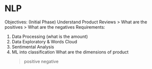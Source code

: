 # NLP

Objectives:
  (Initial Phase) Understand Product Reviews 
    >  What are the positives
    > What are the negatives
 Requirements:
  1) Data Processing (what is the amount)
  2) Data Exploratory & Words Cloud
  3) Sentimental Analysis
  4) ML into classification
      What are the dimensions of product 
        > positive
        > negative
        
      
